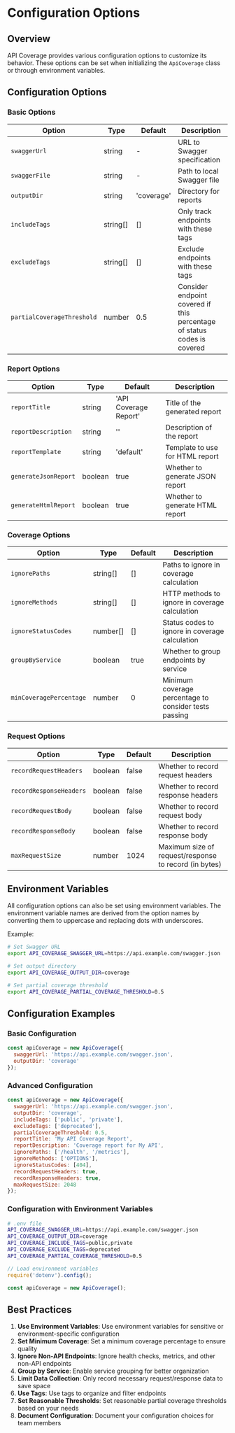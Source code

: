 # Configuration Options

## Overview

API Coverage provides various configuration options to customize its behavior. These options can be set when initializing the `ApiCoverage` class or through environment variables.

## Configuration Options

### Basic Options

| Option | Type | Default | Description |
|--------|------|---------|-------------|
| `swaggerUrl` | string | - | URL to Swagger specification |
| `swaggerFile` | string | - | Path to local Swagger file |
| `outputDir` | string | 'coverage' | Directory for reports |
| `includeTags` | string[] | [] | Only track endpoints with these tags |
| `excludeTags` | string[] | [] | Exclude endpoints with these tags |
| `partialCoverageThreshold` | number | 0.5 | Consider endpoint covered if this percentage of status codes is covered |

### Report Options

| Option | Type | Default | Description |
|--------|------|---------|-------------|
| `reportTitle` | string | 'API Coverage Report' | Title of the generated report |
| `reportDescription` | string | '' | Description of the report |
| `reportTemplate` | string | 'default' | Template to use for HTML report |
| `generateJsonReport` | boolean | true | Whether to generate JSON report |
| `generateHtmlReport` | boolean | true | Whether to generate HTML report |

### Coverage Options

| Option | Type | Default | Description |
|--------|------|---------|-------------|
| `ignorePaths` | string[] | [] | Paths to ignore in coverage calculation |
| `ignoreMethods` | string[] | [] | HTTP methods to ignore in coverage calculation |
| `ignoreStatusCodes` | number[] | [] | Status codes to ignore in coverage calculation |
| `groupByService` | boolean | true | Whether to group endpoints by service |
| `minCoveragePercentage` | number | 0 | Minimum coverage percentage to consider tests passing |

### Request Options

| Option | Type | Default | Description |
|--------|------|---------|-------------|
| `recordRequestHeaders` | boolean | false | Whether to record request headers |
| `recordResponseHeaders` | boolean | false | Whether to record response headers |
| `recordRequestBody` | boolean | false | Whether to record request body |
| `recordResponseBody` | boolean | false | Whether to record response body |
| `maxRequestSize` | number | 1024 | Maximum size of request/response to record (in bytes) |

## Environment Variables

All configuration options can also be set using environment variables. The environment variable names are derived from the option names by converting them to uppercase and replacing dots with underscores.

Example:
```bash
# Set Swagger URL
export API_COVERAGE_SWAGGER_URL=https://api.example.com/swagger.json

# Set output directory
export API_COVERAGE_OUTPUT_DIR=coverage

# Set partial coverage threshold
export API_COVERAGE_PARTIAL_COVERAGE_THRESHOLD=0.5
```

## Configuration Examples

### Basic Configuration

```javascript
const apiCoverage = new ApiCoverage({
  swaggerUrl: 'https://api.example.com/swagger.json',
  outputDir: 'coverage'
});
```

### Advanced Configuration

```javascript
const apiCoverage = new ApiCoverage({
  swaggerUrl: 'https://api.example.com/swagger.json',
  outputDir: 'coverage',
  includeTags: ['public', 'private'],
  excludeTags: ['deprecated'],
  partialCoverageThreshold: 0.5,
  reportTitle: 'My API Coverage Report',
  reportDescription: 'Coverage report for My API',
  ignorePaths: ['/health', '/metrics'],
  ignoreMethods: ['OPTIONS'],
  ignoreStatusCodes: [404],
  recordRequestHeaders: true,
  recordResponseHeaders: true,
  maxRequestSize: 2048
});
```

### Configuration with Environment Variables

```bash
# .env file
API_COVERAGE_SWAGGER_URL=https://api.example.com/swagger.json
API_COVERAGE_OUTPUT_DIR=coverage
API_COVERAGE_INCLUDE_TAGS=public,private
API_COVERAGE_EXCLUDE_TAGS=deprecated
API_COVERAGE_PARTIAL_COVERAGE_THRESHOLD=0.5
```

```javascript
// Load environment variables
require('dotenv').config();

const apiCoverage = new ApiCoverage();
```

## Best Practices

1. **Use Environment Variables**: Use environment variables for sensitive or environment-specific configuration
2. **Set Minimum Coverage**: Set a minimum coverage percentage to ensure quality
3. **Ignore Non-API Endpoints**: Ignore health checks, metrics, and other non-API endpoints
4. **Group by Service**: Enable service grouping for better organization
5. **Limit Data Collection**: Only record necessary request/response data to save space
6. **Use Tags**: Use tags to organize and filter endpoints
7. **Set Reasonable Thresholds**: Set reasonable partial coverage thresholds based on your needs
8. **Document Configuration**: Document your configuration choices for team members 